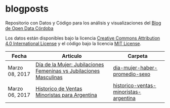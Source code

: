 # blogposts
Repositorio con Datos y Código para los análisis y visualizaciones del [Blog de Open Data Córdoba](http://opendatacordoba.org/blog)

Los datos están disponibles bajo la licencia [Creative Commons Attribution 4.0 International License](http://creativecommons.org/licenses/by/4.0/) y el código bajo la licencia [MIT License](http://opensource.org/licenses/MIT).

Fecha | Articulo | Carpeta
------|----------|--------
Marzo 08, 2017 |[Día de la Mujer: Jubilaciones Femeninas vs Jubilaciones Masculinas](http://opendatacordoba.org/blog/dia-de-la-mujer-jubilaciones-femeninas-vs-jubilaciones-masculinas/) | [dia-mujer-haber-promedio-sexo](dia-mujer-haber-promedio-sexo)
Marzo 06, 2017 |[Historico de Ventas Minoristas para Argentina](http://opendatacordoba.org/blog/historico-de-ventas-minoristas-para-argentina/) | [historico-ventas-minoristas-argentina](historico-ventas-minoristas-argentina)